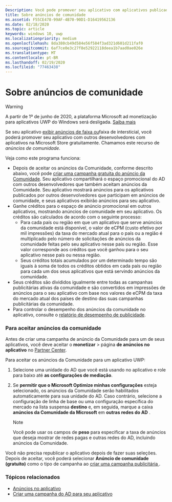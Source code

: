 ```yaml
---
Description: Você pode promover seu aplicativo com aplicativos publicados por outros desenvolvedores. Chamamos este recurso de anúncios de comunidade.
title: Sobre anúncios de comunidade
ms.assetid: F55CE478-99AF-4B70-90D1-D16419562136
ms.date: 02/18/2020
ms.topic: article
keywords: windows 10, uwp
ms.localizationpriority: medium
ms.openlocfilehash: 8da380cb49d584e56f584f3ad321d601d211faf0
ms.sourcegitcommit: 6af7ce0e3c27f8e52922118deea1b7aad0ae026e
ms.translationtype: MT
ms.contentlocale: pt-BR
ms.lasthandoff: 02/19/2020
ms.locfileid: "77463438"
---
```

# <a name="about-community-ads"></a>Sobre anúncios de comunidade

>[!WARNING]
> A partir de 1º de junho de 2020, a plataforma Microsoft ad monetização para aplicativos UWP do Windows será desligada. [Saiba mais](https://aka.ms/ad-monetization-shutdown)

Se seu aplicativo [exibir anúncios de faixa ou](../monetize/display-ads-in-your-app.md)faixa de intersticial, você poderá promover seu aplicativo com outros desenvolvedores com aplicativos na Microsoft Store gratuitamente. Chamamos este recurso de *anúncios de comunidade*.  

Veja como este programa funciona:

* Depois de aceitar os anúncios da Comunidade, conforme descrito abaixo, você pode [criar uma campanha gratuita do anúncio da Comunidade](create-an-ad-campaign-for-your-app.md). Seu aplicativo compartilhará o espaço promocional do AD com outros desenvolvedores que também aceitam anúncios da Comunidade. Seu aplicativo mostrará anúncios para os aplicativos publicados por outros desenvolvedores que participam em anúncios de comunidade, e seus aplicativos exibirão anúncios para seu aplicativo.
* Ganhe créditos para o espaço de anúncio promocional em outros aplicativos, mostrando anúncios de comunidade em seu aplicativo. Os créditos são calculados de acordo com o seguinte processo:
  * Para cada país ou região em que um aplicativo que serve anúncios da comunidade está disponível, o valor de eCPM (custo efetivo por mil impressões) da taxa do mercado atual para o país ou a região é multiplicado pelo número de solicitações de anúncios da comunidade feitas pelo seu aplicativo nesse país ou região. Esse valor corresponde aos créditos que você ganhou para o seu aplicativo nesse país ou nessa região.
  * Seus créditos totais acumulados por um determinado tempo são iguais à soma de todos os créditos obtidos em cada país ou região para cada um dos seus aplicativos que está servindo anúncios da comunidade.
* Seus créditos são divididos igualmente entre todas as campanhas publicitárias ativas da comunidade e são convertidos em impressões de anúncios para o seu aplicativo com base nos valores de eCPM da taxa do mercado atual dos países de destino das suas campanhas publicitárias da comunidade.
* Para controlar o desempenho dos anúncios da comunidade no aplicativo, consulte o [relatório de desempenho de publicidade](advertising-performance-report.md).

### <a name="opt-in-to-community-ads"></a>Para aceitar anúncios da comunidade

Antes de criar uma campanha de anúncio da Comunidade para um de seus aplicativos, você deve aceitar o **monetizar** &gt; página **de anúncios no aplicativo** no [Partner Center](https://partner.microsoft.com/dashboard).

Para aceitar os anúncios da Comunidade para um aplicativo UWP:

1. Selecione uma unidade do AD que você está usando no aplicativo e role para baixo até **as configurações de mediação**.
2. Se **permitir que o Microsoft Optimize minhas configurações** esteja selecionado, os anúncios da Comunidade serão habilitados automaticamente para sua unidade do AD. Caso contrário, selecione a configuração de linha de base ou uma configuração específica do mercado na lista suspensa **destino** e, em seguida, marque a caixa **anúncios da Comunidade da Microsoft** em **outras redes do AD** .

    > [!NOTE]
    > Você pode usar os campos de **peso** para especificar a taxa de anúncios que deseja mostrar de redes pagas e outras redes do AD, incluindo anúncios da Comunidade.

Você não precisa republicar o aplicativo depois de fazer suas seleções. Depois de aceitar, você poderá selecionar **Anúncio de comunidade (gratuito)** como o tipo de campanha ao [criar uma campanha publicitária ](create-an-ad-campaign-for-your-app.md).

### <a name="related-topics"></a>Tópicos relacionados

* [Anúncios no aplicativo](in-app-ads.md)
* [Criar uma campanha do AD para seu aplicativo](create-an-ad-campaign-for-your-app.md)
